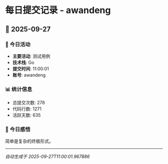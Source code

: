 # 每日提交记录 - awandeng

## 📅 2025-09-27

### 🎯 今日活动
- **主要活动**: 测试用例
- **技术栈**: Go
- **提交时间**: 11:00:01
- **账号**: awandeng

### 📊 统计信息
- 总提交次数: 278
- 代码行数: 1271
- 活跃天数: 635

### 💭 今日感悟
简单是复杂的终极形式。

---
*自动生成于 2025-09-27T11:00:01.967886*
